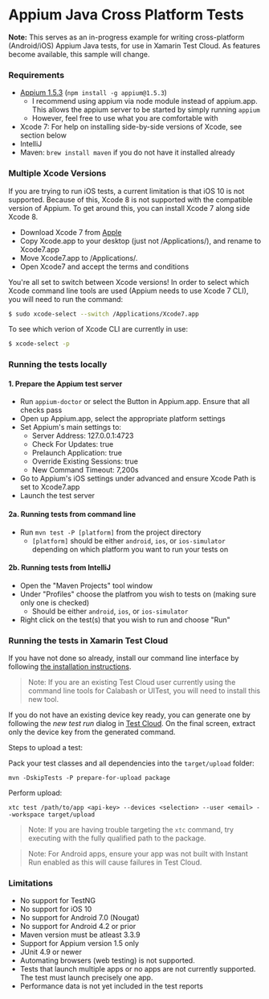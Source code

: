 # Appium Java Cross Platform Tests

**Note:** This serves as an in-progress example for writing cross-platform (Android/iOS) Appium Java tests, for use in Xamarin Test Cloud. As features become available, this sample will change.

### Requirements
+ [Appium 1.5.3](https://www.npmjs.com/package/appium) (`npm install -g appium@1.5.3`)
  + I recommend using appium via node module instead of appium.app. This allows the appium server to be started by simply running `appium`
  + However, feel free to use what you are comfortable with
+ Xcode 7: For help on installing side-by-side versions of Xcode, see section below
+ IntelliJ
+ Maven: `brew install maven` if you do not have it installed already

### Multiple Xcode Versions
If you are trying to run iOS tests, a current limitation is that iOS 10 is not supported. Because of this, Xcode 8 is not supported with the compatible version of Appium. To get around this, you can install Xcode 7 along side Xcode 8.

+ Download Xcode 7 from [Apple](http://developer.apple.com/download/more) 
+ Copy Xcode.app to your desktop (just not /Applications/), and rename to Xcode7.app
+ Move Xcode7.app to /Applications/.
+ Open Xcode7 and accept the terms and conditions

You're all set to switch between Xcode versions! In order to select which Xcode command line tools are used (Appium needs to use Xcode 7 CLI), you will need to run the command:
``` bash
$ sudo xcode-select --switch /Applications/Xcode7.app
```
To see which verion of Xcode CLI are currently in use:
``` bash
$ xcode-select -p
```

### Running the tests locally

#### 1. Prepare the Appium test server
+ Run `appium-doctor` or select the Button in Appium.app. Ensure that all checks pass
+ Open up Appium.app, select the appropriate platform settings
+ Set Appium's main settings to:
    + Server Address: 127.0.0.1:4723
    + Check For Updates: true
    + Prelaunch Application: true
    + Override Existing Sessions: true
    + New Command Timeout: 7,200s
+ Go to Appium's iOS settings under advanced and ensure Xcode Path is set to Xcode7.app
+ Launch the test server

#### 2a. Running tests from command line
+ Run `mvn test -P [platform]` from the project directory
    + `[platform]` should be either `android`, `ios`, or `ios-simulator` depending on which platform you want to run your tests on

#### 2b. Running tests from IntelliJ
+ Open the "Maven Projects" tool window
+ Under "Profiles" choose the platfrom you wish to tests on (making sure only one is checked)
    + Should be either `android`, `ios`, or `ios-simulator`
+ Right click on the test(s) that you wish to run and choose "Run"

### Running the tests in Xamarin Test Cloud

If you have not done so already, install our command line interface by following [the installation instructions](UploaderInstall.md/#installation).

> Note: If you are an existing Test Cloud user currently using the command line tools for Calabash or UITest, you will need to install this new tool.

If you do not have an existing device key ready, you can generate one by following the *new test run* dialog in [Test Cloud](https://testcloud.xamarin.com). On the final screen, extract only the device key from the generated command.

Steps to upload a test:

Pack your test classes and all dependencies into the `target/upload` folder:

```
mvn -DskipTests -P prepare-for-upload package
```

Perform upload:

```
xtc test /path/to/app <api-key> --devices <selection> --user <email> --workspace target/upload 
```
> Note: If you are having trouble targeting the `xtc` command, try executing with the fully qualified path to the package.

> Note: For Android apps, ensure your app was not built with Instant Run enabled as this will cause failures in Test Cloud.

### Limitations
* No support for TestNG
* No support for iOS 10
* No support for Android 7.0 (Nougat)
* No support for Android 4.2 or prior
* Maven version must be atleast 3.3.9
* Support for Appium version 1.5 only 
* JUnit 4.9 or newer 
* Automating browsers (web testing) is not supported.
* Tests that launch multiple apps or no apps are not currently supported. The test must launch precisely one app.
* Performance data is not yet included in the test reports
